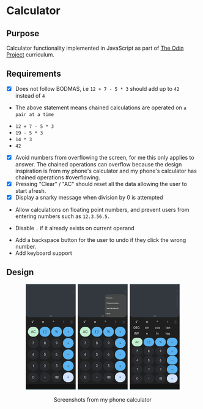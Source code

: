 # Calculator

## Purpose
Calculator functionality implemented in JavaScript as part of [The Odin Project](https://www.theodinproject.com/paths/foundations/courses/foundations/lessons/calculator) curriculum.

## Requirements
- [x]  Does not follow BODMAS, i.e `12 + 7 - 5 * 3` should add up to  `42` instead of `4`
  - The above statement means chained calculations are operated on `a pair at a time`
  + `12 + 7 - 5 * 3`
  + `19 - 5 * 3`
  + `14 * 3`
  + `42`
- [x] Avoid numbers from overflowing the screen, for me this only applies to answer. The chained operations can overflow because the design inspiration is from my phone's calculator and my phone's calculator has chained operations #overflowing.
- [x] Pressing "Clear" / "AC" should reset all the data allowing the user to start afresh.
- [x] Display a snarky message when division by 0 is attempted
- Allow calculations on floating point numbers, and prevent users from entering numbers such as `12.3.56.5.`
 + Disable `.` if it already exists on current operand
- Add a backspace button for the user to undo if they click the wrong number.
- Add keyboard support

## Design
<div style = "display: flex; flex-direction: column; align-items: center;">
    <div>
    <img src = "images/design.png" width = 130 style = "border: lightblue 1px solid;">
    <img src = "images/design3.png" width = 130 style = "border: lightblue 1px solid;">
    <img src = "images/design2.png" width = 130 style = "border: lightblue 1px solid;">
    </div>
    <p>Screenshots from my phone calculator</p>
</div>